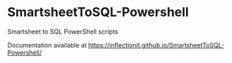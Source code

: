 # SmartsheetToSQL-Powershell
Smartsheet to SQL PowerShell scripts

Documentation available at https://inflectionit.github.io/SmartsheetToSQL-Powershell/
